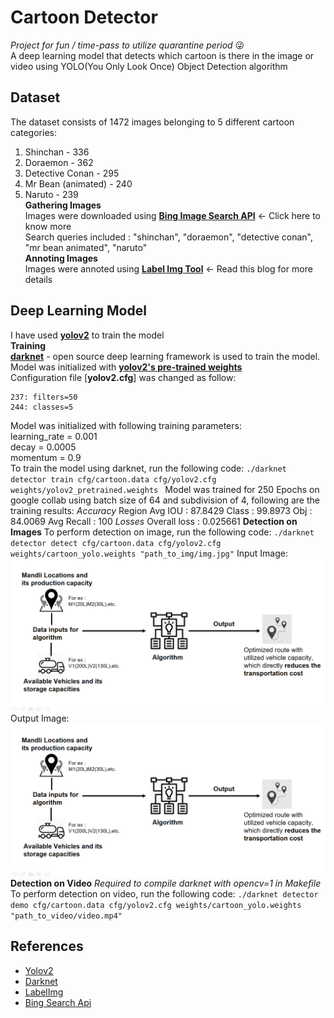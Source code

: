 # **Cartoon Detector**
*Project for fun / time-pass to utilize quarantine period* 😜  
A deep learning model that detects which cartoon is there in the image or video using YOLO(You Only Look Once) Object Detection algorithm
## Dataset
The dataset consists of 1472 images belonging to 5 different cartoon categories:  
  1. Shinchan - 336
  2. Doraemon - 362
  3. Detective Conan - 295
  4. Mr Bean (animated) - 240
  5. Naruto - 239  
**Gathering Images**  
Images were downloaded using [**Bing Image Search API**](https://azure.microsoft.com/en-in/services/cognitive-services/bing-image-search-api/) <- Click here to know more  
Search queries included : "shinchan", "doraemon", "detective conan", "mr bean animated", "naruto"  
**Annoting Images**  
Images were annoted using [**Label Img Tool**](https://www.arunponnusamy.com/preparing-custom-dataset-for-training-yolo-object-detector.html) <- Read this blog for more details  
## Deep Learning Model  
I have used [**yolov2**](https://arxiv.org/pdf/1612.08242.pdf) to train the model  
**Training**  
[**darknet**](https://github.com/AlexeyAB/darknet) - open source deep learning framework is used to train the model.  
Model was initialized with [**yolov2's pre-trained weights**](https://pjreddie.com/darknet/yolo/)  
Configuration file [**yolov2.cfg**] was changed as follow:  
```
237: filters=50
244: classes=5
```  
Model was initialized with following training parameters:  
  learning_rate = 0.001  
  decay = 0.0005  
  momentum = 0.9  
To train the model using darknet, run the following code:
  `./darknet detector train cfg/cartoon.data cfg/yolov2.cfg weights/yolov2_pretrained.weights `
Model was trained for 250 Epochs on google collab using batch size of 64 and subdivision of 4, following are the training results:
  *Accuracy*
      Region Avg IOU : 87.8429
      Class : 99.8973
      Obj : 84.0069
      Avg Recall : 100
  *Losses*
      Overall loss : 0.025661
 **Detection on Images**
 To perform detection on image, run the following code:
  `./darknet detector detect cfg/cartoon.data cfg/yolov2.cfg weights/cartoon_yolo.weights "path_to_img/img.jpg"`
  Input Image:  
  ![Input Image](https://github.com/jainamshah17/capacited-vehicle-routing/blob/master/Images/magic.PNG)  
  Output Image:
  ![Output Image](https://github.com/jainamshah17/capacited-vehicle-routing/blob/master/Images/magic.PNG)  
  **Detection on Video**
  *Required to compile darknet with opencv=1 in Makefile*
  To perform detection on video, run the following code:
  `./darknet detector demo cfg/cartoon.data cfg/yolov2.cfg weights/cartoon_yolo.weights "path_to_video/video.mp4"`
  ## References
  - [Yolov2](https://arxiv.org/pdf/1612.08242.pdf)
  - [Darknet](https://github.com/AlexeyAB/darknet)
  - [LabelImg](https://github.com/tzutalin/labelImg)
  - [Bing Search Api](https://azure.microsoft.com/en-in/services/cognitive-services/bing-image-search-api/)
